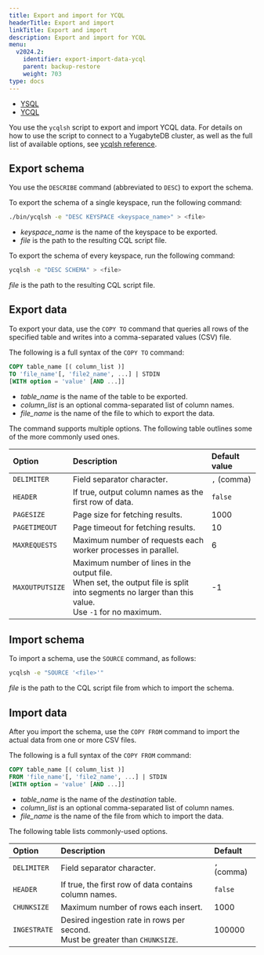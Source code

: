 ```yaml
---
title: Export and import for YCQL
headerTitle: Export and import
linkTitle: Export and import
description: Export and import for YCQL
menu:
  v2024.2:
    identifier: export-import-data-ycql
    parent: backup-restore
    weight: 703
type: docs
---
```


<ul class="nav nav-tabs-alt nav-tabs-yb">
  <li >
    <a href="../export-import-data/" class="nav-link">
      <i class="icon-postgres" aria-hidden="true"></i>
      YSQL
    </a>
  </li>
  <li >
    <a href="../export-import-data-ycql/" class="nav-link active">
      <i class="icon-cassandra" aria-hidden="true"></i>
      YCQL
    </a>
  </li>
</ul>

You use the `ycqlsh` script to export and import YCQL data. For details on how to use the script to connect to a YugabyteDB cluster, as well as the full list of available options, see [ycqlsh reference](../../../api/ycqlsh/).

## Export schema

You use the `DESCRIBE` command (abbreviated to `DESC`) to export the schema.

To export the schema of a single keyspace, run the following command:

```sh
./bin/ycqlsh -e "DESC KEYSPACE <keyspace_name>" > <file>
```

* *keyspace_name* is the name of the keyspace to be exported.
* *file* is the path to the resulting CQL script file.

To export the schema of every keyspace, run the following command:

```sh
ycqlsh -e "DESC SCHEMA" > <file>
```

 *file* is the path to the resulting CQL script file.

## Export data

To export your data, use the `COPY TO` command that queries all rows of the specified table and writes into a comma-separated values (CSV) file.

The following is a full syntax of the `COPY TO` command:

```output.sql
COPY table_name [( column_list )]
TO 'file_name'[, 'file2_name', ...] | STDIN
[WITH option = 'value' [AND ...]]
```

* *table_name* is the name of the table to be exported.
* *column_list* is an optional comma-separated list of column names.
* *file_name* is the name of the file to which to export the data.

The command supports multiple options. The following table outlines some of the more commonly used ones.

| Option | Description | Default value |
| :----- | :---------- | :------ |
| `DELIMITER` | Field separator character. | `,` (comma) |
| `HEADER` | If true, output column names as the first row of data. | `false` |
| `PAGESIZE` | Page size for fetching results. | 1000 |
| `PAGETIMEOUT` | Page timeout for fetching results. | 10 |
| `MAXREQUESTS` | Maximum number of requests each worker processes in parallel. | 6 |
| `MAXOUTPUTSIZE` | Maximum number of lines in the output file. <br/>When set, the output file is split into segments no larger than this value. <br/>Use `-1` for no maximum. | -1 |

## Import schema

To import a schema, use the `SOURCE` command, as follows:

```sh
ycqlsh -e "SOURCE '<file>'"
```

*file* is the path to the CQL script file from which to import the schema.

## Import data

After you import the schema, use the `COPY FROM` command to import the actual data from one or more CSV files.

The following is a full syntax of the `COPY FROM` command:

```output.sql
COPY table_name [( column_list )]
FROM 'file_name'[, 'file2_name', ...] | STDIN
[WITH option = 'value' [AND ...]]
```

* *table_name* is the name of the _destination_ table.
* *column_list* is an optional comma-separated list of column names.
* *file_name* is the name of the file from which to import the data.

The following table lists commonly-used options.

| Option | Description | Default |
| :----- | :---------- | :------ |
| `DELIMITER` | Field separator character. | `,` (comma) |
| `HEADER` | If true, the first row of data contains column names. | `false` |
| `CHUNKSIZE` | Maximum number of rows each insert. | 1000 |
| `INGESTRATE` | Desired ingestion rate in rows per second. <br/>Must be greater than `CHUNKSIZE`. | 100000 |

